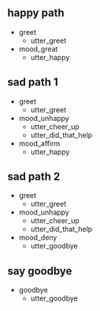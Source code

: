 ## happy path           <!-- this is just a name-->
* greet                  
    - utter_greet        
* mood_great
    - utter_happy

## sad path 1
* greet
    - utter_greet
* mood_unhappy
    - utter_cheer_up
    - utter_did_that_help
* mood_affirm
    - utter_happy
    
## sad path 2
* greet
    - utter_greet
* mood_unhappy
    - utter_cheer_up
    - utter_did_that_help
* mood_deny
    - utter_goodbye

## say goodbye
* goodbye
    - utter_goodbye
 
